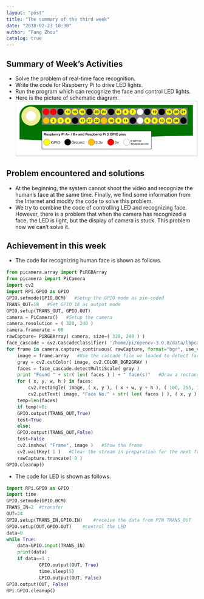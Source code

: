 ```yaml
---
layout: "post"
title: "The summary of the third week"
date: "2018-02-23 10:30"
author: "Fang Zhou"
catalog: true
---
```

## Summary of Week’s Activities

- Solve the problem of real-time face recognition.
- Write the code for Raspberry Pi to drive LED lights.
- Run the program which can recognize the face and control LED lights.
- Here is the picture of schematic diagram.
![GPIO](/img/site/GPIO.jpg)

## Problem encountered and solutions

- At the beginning, the system cannot shoot the video and recognize the human’s face at the same time. Finally, we find some information from the Internet and modify the code to solve this problem.
- We try to combine the code of controlling LED and recognizing face. However, there is a problem that when the camera has recognized a face, the LED is light, but the display of camera is stuck. This problem now we can’t solve it.


## Achievement in this week

- The code for recognizing human face is shown as follows. 
```python
from picamera.array import PiRGBArray 
from picamera import PiCamera
import cv2
import RPi.GPIO as GPIO
GPIO.setmode(GPIO.BCM)   #Setup the GPIO mode as pin-coded
TRANS_OUT=18   #Set GPIO 18 as output mode
GPIO.setup(TRANS_OUT, GPIO.OUT)
camera = PiCamera()   #Setup the camera
camera.resolution = ( 320, 240 )
camera.framerate = 60
rawCapture= PiRGBArray( camera, size=( 320, 240 ) )
face_cascade = cv2.CascadeClassifier( '/home/pi/opencv-3.0.0/data/lbpcascades/lbpcascade_frontalface.xml' )   #Load a cascade file for detecting faces
for frame in camera.capture_continuous( rawCapture, format="bgr", use_video_port=True ):   #Capture frames from the camera
    image = frame.array   #Use the cascade file we loaded to detect faces
    gray = cv2.cvtColor( image, cv2.COLOR_BGR2GRAY )
    faces = face_cascade.detectMultiScale( gray )   
    print "Found " + str( len( faces ) ) + " face(s)"   #Draw a rectangle around every face and move the motor towards the face
    for ( x, y, w, h ) in faces:
        cv2.rectangle( image, ( x, y ), ( x + w, y + h ), ( 100, 255, 100 ), 2 )
        cv2.putText( image, "Face No." + str( len( faces ) ), ( x, y ), cv2.FONT_HERSHEY_SIMPLEX, 0.5, ( 0, 0, 255 ), 2 )
    temp=len(faces)
    if temp!=0:
	GPIO.output(TRANS_OUT,True)
	test=True
    else: 
	GPIO.output(TRANS_OUT,False)
	test=False  
    cv2.imshow( "Frame", image )   #Show the frame
    cv2.waitKey( 1 )   #Clear the stream in preparation for the next frame
    rawCapture.truncate( 0 )
GPIO.cleanup()
```
- The code for LED is shown as follows.
```python
import RPi.GPIO as GPIO
import time
GPIO.setmode(GPIO.BCM)
TRANS_IN=2	#transfer 
OUT=24
GPIO.setup(TRANS_IN,GPIO.IN)	#receive the data from PIN TRANS_OUT
GPIO.setup(OUT,GPIO.OUT)	#control the LED
data=0
while True:
	data=GPIO.input(TRANS_IN)
	print(data)
	if data==1 :
    	    GPIO.output(OUT, True)
    	    time.sleep(5)
    	    GPIO.output(OUT, False)
GPIO.output(OUT, False)
RPi.GPIO.cleanup()
```
